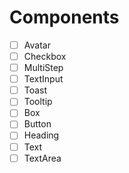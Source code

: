 # Components

- [ ] Avatar
- [ ] Checkbox
- [ ] MultiStep
- [ ] TextInput
- [ ] Toast
- [ ] Tooltip
- [ ] Box
- [ ] Button
- [ ] Heading
- [ ] Text
- [ ] TextArea
